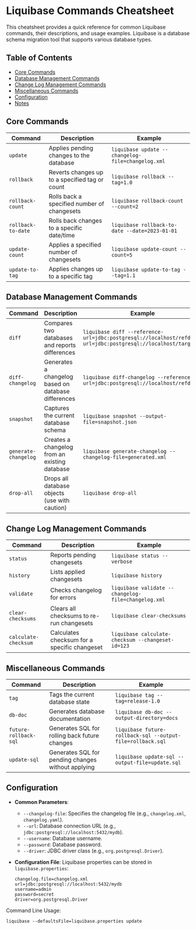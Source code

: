 # Liquibase Commands Cheatsheet

This cheatsheet provides a quick reference for common Liquibase commands, their descriptions, and usage examples. Liquibase is a database schema migration tool that supports various database types.

## Table of Contents
- [Core Commands](#core-commands)
- [Database Management Commands](#database-management-commands)
- [Change Log Management Commands](#change-log-management-commands)
- [Miscellaneous Commands](#miscellaneous-commands)
- [Configuration](#configuration)
- [Notes](#notes)

## Core Commands

| Command | Description | Example |
|---------|-------------|---------|
| `update` | Applies pending changes to the database | `liquibase update --changelog-file=changelog.xml` |
| `rollback` | Reverts changes up to a specified tag or count | `liquibase rollback --tag=1.0` |
| `rollback-count` | Rolls back a specified number of changesets | `liquibase rollback-count --count=2` |
| `rollback-to-date` | Rolls back changes to a specific date/time | `liquibase rollback-to-date --date=2023-01-01` |
| `update-count` | Applies a specified number of changesets | `liquibase update-count --count=5` |
| `update-to-tag` | Applies changes up to a specific tag | `liquibase update-to-tag --tag=1.1` |

## Database Management Commands

| Command | Description | Example |
|---------|-------------|---------|
| `diff` | Compares two databases and reports differences | `liquibase diff --reference-url=jdbc:postgresql://localhost/refdb --url=jdbc:postgresql://localhost/targetdb` |
| `diff-changelog` | Generates a changelog based on database differences | `liquibase diff-changelog --reference-url=jdbc:postgresql://localhost/refdb` |
| `snapshot` | Captures the current database schema | `liquibase snapshot --output-file=snapshot.json` |
| `generate-changelog` | Creates a changelog from an existing database | `liquibase generate-changelog --changelog-file=generated.xml` |
| `drop-all` | Drops all database objects (use with caution) | `liquibase drop-all` |

## Change Log Management Commands

| Command | Description | Example |
|---------|-------------|---------|
| `status` | Reports pending changesets | `liquibase status --verbose` |
| `history` | Lists applied changesets | `liquibase history` |
| `validate` | Checks changelog for errors | `liquibase validate --changelog-file=changelog.xml` |
| `clear-checksums` | Clears all checksums to re-run changesets | `liquibase clear-checksums` |
| `calculate-checksum` | Calculates checksum for a specific changeset | `liquibase calculate-checksum --changeset-id=123` |

## Miscellaneous Commands

| Command | Description | Example |
|---------|-------------|---------|
| `tag` | Tags the current database state | `liquibase tag --tag=release-1.0` |
| `db-doc` | Generates database documentation | `liquibase db-doc --output-directory=docs` |
| `future-rollback-sql` | Generates SQL for rolling back future changes | `liquibase future-rollback-sql --output-file=rollback.sql` |
| `update-sql` | Generates SQL for pending changes without applying | `liquibase update-sql --output-file=update.sql` |

## Configuration

- **Common Parameters**:
  - `--changelog-file`: Specifies the changelog file (e.g., `changelog.xml`, `changelog.yaml`).
  - `--url`: Database connection URL (e.g., `jdbc:postgresql://localhost:5432/mydb`).
  - `--username`: Database username.
  - `--password`: Database password.
  - `--driver`: JDBC driver class (e.g., `org.postgresql.Driver`).

- **Configuration File**:
  Liquibase properties can be stored in `liquibase.properties`:
  ```properties
  changelog.file=changelog.xml
  url=jdbc:postgresql://localhost:5432/mydb
  username=admin
  password=secret
  driver=org.postgresql.Driver

Command Line Usage:
```properties
liquibase --defaultsFile=liquibase.properties update
